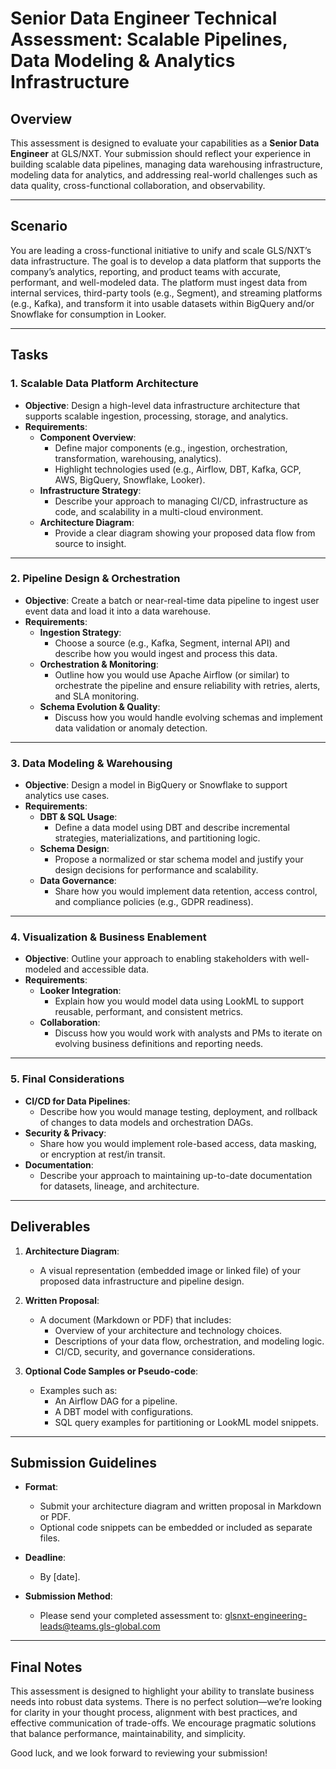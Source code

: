# Senior Data Engineer Technical Assessment: Scalable Pipelines, Data Modeling & Analytics Infrastructure

## Overview

This assessment is designed to evaluate your capabilities as a **Senior Data Engineer** at GLS/NXT. Your submission should reflect your experience in building scalable data pipelines, managing data warehousing infrastructure, modeling data for analytics, and addressing real-world challenges such as data quality, cross-functional collaboration, and observability.

---

## Scenario

You are leading a cross-functional initiative to unify and scale GLS/NXT’s data infrastructure. The goal is to develop a data platform that supports the company’s analytics, reporting, and product teams with accurate, performant, and well-modeled data. The platform must ingest data from internal services, third-party tools (e.g., Segment), and streaming platforms (e.g., Kafka), and transform it into usable datasets within BigQuery and/or Snowflake for consumption in Looker.

---

## Tasks

### 1. Scalable Data Platform Architecture

- **Objective**: Design a high-level data infrastructure architecture that supports scalable ingestion, processing, storage, and analytics.
- **Requirements**:
    - **Component Overview**:
        - Define major components (e.g., ingestion, orchestration, transformation, warehousing, analytics).
        - Highlight technologies used (e.g., Airflow, DBT, Kafka, GCP, AWS, BigQuery, Snowflake, Looker).
    - **Infrastructure Strategy**:
        - Describe your approach to managing CI/CD, infrastructure as code, and scalability in a multi-cloud environment.
    - **Architecture Diagram**:
        - Provide a clear diagram showing your proposed data flow from source to insight.

---

### 2. Pipeline Design & Orchestration

- **Objective**: Create a batch or near-real-time data pipeline to ingest user event data and load it into a data warehouse.
- **Requirements**:
    - **Ingestion Strategy**:
        - Choose a source (e.g., Kafka, Segment, internal API) and describe how you would ingest and process this data.
    - **Orchestration & Monitoring**:
        - Outline how you would use Apache Airflow (or similar) to orchestrate the pipeline and ensure reliability with retries, alerts, and SLA monitoring.
    - **Schema Evolution & Quality**:
        - Discuss how you would handle evolving schemas and implement data validation or anomaly detection.

---

### 3. Data Modeling & Warehousing

- **Objective**: Design a model in BigQuery or Snowflake to support analytics use cases.
- **Requirements**:
    - **DBT & SQL Usage**:
        - Define a data model using DBT and describe incremental strategies, materializations, and partitioning logic.
    - **Schema Design**:
        - Propose a normalized or star schema model and justify your design decisions for performance and scalability.
    - **Data Governance**:
        - Share how you would implement data retention, access control, and compliance policies (e.g., GDPR readiness).

---

### 4. Visualization & Business Enablement

- **Objective**: Outline your approach to enabling stakeholders with well-modeled and accessible data.
- **Requirements**:
    - **Looker Integration**:
        - Explain how you would model data using LookML to support reusable, performant, and consistent metrics.
    - **Collaboration**:
        - Discuss how you would work with analysts and PMs to iterate on evolving business definitions and reporting needs.

---

### 5. Final Considerations

- **CI/CD for Data Pipelines**:
    - Describe how you would manage testing, deployment, and rollback of changes to data models and orchestration DAGs.
- **Security & Privacy**:
    - Share how you would implement role-based access, data masking, or encryption at rest/in transit.
- **Documentation**:
    - Describe your approach to maintaining up-to-date documentation for datasets, lineage, and architecture.

---

## Deliverables

1. **Architecture Diagram**:
    - A visual representation (embedded image or linked file) of your proposed data infrastructure and pipeline design.

2. **Written Proposal**:
    - A document (Markdown or PDF) that includes:
        - Overview of your architecture and technology choices.
        - Descriptions of your data flow, orchestration, and modeling logic.
        - CI/CD, security, and governance considerations.

3. **Optional Code Samples or Pseudo-code**:
    - Examples such as:
        - An Airflow DAG for a pipeline.
        - A DBT model with configurations.
        - SQL query examples for partitioning or LookML model snippets.

---

## Submission Guidelines

- **Format**:
    - Submit your architecture diagram and written proposal in Markdown or PDF.
    - Optional code snippets can be embedded or included as separate files.

- **Deadline**:
    - By [date].

- **Submission Method**:
    - Please send your completed assessment to: [glsnxt-engineering-leads@teams.gls-global.com](mailto:glsnxt-engineering-leads@teams.gls-global.com)

---

## Final Notes

This assessment is designed to highlight your ability to translate business needs into robust data systems. There is no perfect solution—we’re looking for clarity in your thought process, alignment with best practices, and effective communication of trade-offs. We encourage pragmatic solutions that balance performance, maintainability, and simplicity.

Good luck, and we look forward to reviewing your submission!
